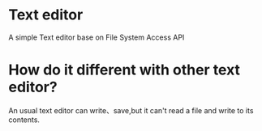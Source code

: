 # Text editor
A simple Text editor base on File System Access API

# How do it different with other text editor?
An usual text editor can write、save,but it can't read a file and write to its contents.
